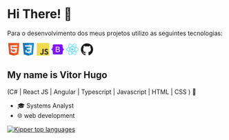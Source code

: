 <h1>Hi There! 👋</h1>
<p>Para o desenvolvimento dos meus projetos utilizo as seguintes tecnologias:</p>
<div style="display: inline_block">
 <img src="https://github.com/devicons/devicon/blob/master/icons/html5/html5-original.svg" height="30px" width="30px">
 <img src="https://github.com/devicons/devicon/blob/master/icons/css3/css3-original.svg" height="30px" width="30px">
 <img src="https://github.com/devicons/devicon/blob/master/icons/javascript/javascript-original.svg" height="30px" width="30px">
 <img src="https://github.com/devicons/devicon/blob/master/icons/bootstrap/bootstrap-original.svg" height="30px" width="30px">
  <img src="https://github.com/devicons/devicon/blob/master/icons/react/react-original.svg" height="30px" width="30px">
  <img src="https://github.com/devicons/devicon/blob/master/icons/github/github-original.svg" height="30px" width="30px">



## My name is Vitor Hugo
(C# |  React JS | Angular | Typescript | Javascript | HTML | CSS ) 🚀
- 🎓 Systems Analyst
- 🌐 web development
  

<div align="left">
  
[![Kipper top languages](https://github-readme-stats.vercel.app/api/top-langs/?username=kanongemini&theme=blue-white)](https://github.com/anuraghazra/github-readme-stats)
  
 </div>

